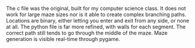 The c file was the original, built for my computer science class. It does not work for large maze sizes nor is it able to create complex branching paths. Locations are binary, either letting you enter and exit from any side, or none at all.
The python file is far more refined, with walls for each segment. The correct path still tends to go through the middle of the maze. Maze generation is visible real-time through pygame.
